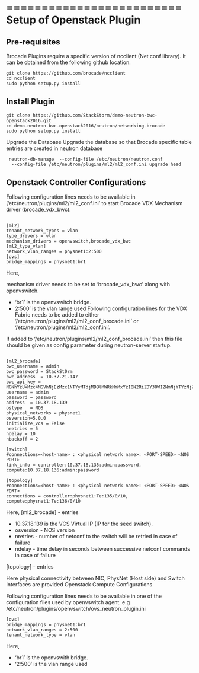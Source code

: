 =========================
Setup of Openstack Plugin
=========================

Pre-requisites
--------------
Brocade Plugins require a specific version of ncclient (Net conf library). It can be obtained from the following github location.

```
git clone https://github.com/brocade/ncclient
cd ncclient
sudo python setup.py install
```

Install Plugin
--------------
```
git clone https://github.com/StackStorm/demo-neutron-bwc-openstack2016.git
cd demo-neutron-bwc-openstack2016/neutron/networking-brocade
sudo python setup.py install
```

Upgrade the Database
Upgrade the database so that Brocade specific table entries are created in neutron database
```
 neutron-db-manage  --config-file /etc/neutron/neutron.conf  
  --config-file /etc/neutron/plugins/ml2/ml2_conf.ini upgrade head
```

Openstack Controller Configurations 
------------------------------------
Following configuration lines needs to be available in ‘/etc/neutron/plugins/ml2/ml2_conf.ini’ to start Brocade VDX Mechanism driver (brocade_vdx_bwc).

```

[ml2]
tenant_network_types = vlan
type_drivers = vlan
mechanism_drivers = openvswitch,brocade_vdx_bwc
[ml2_type_vlan]
network_vlan_ranges = physnet1:2:500
[ovs]
bridge_mappings = physnet1:br1

```
Here,

mechanism driver needs to be set to ‘brocade_vdx_bwc’ along with openvswitch.
- ‘br1’ is the openvswitch bridge.
- 2:500’ is the vlan range used
Following configuration lines for the VDX Fabric needs to be added to either ‘/etc/neutron/plugins/ml2/ml2_conf_brocade.ini’ or ‘/etc/neutron/plugins/ml2/ml2_conf.ini’. 

If added to ‘/etc/neutron/plugins/ml2/ml2_conf_brocade.ini’ then this file should be given as config parameter during neutron-server startup.

```

[ml2_brocade]
bwc_username = admin
bwc_password = StackSt0rm
bwc_address  = 10.37.21.147
bwc_api_key = NGNhYzUxMzc4MGVhNjEzMzc1NTYyMTdjMDBlMWRkMmMxYzI0N2RiZDY3OWI2NmNjYTYzNjZjYmIxOTRhZTQ3Nw
username = admin 
password = password 
address  = 10.37.18.139
ostype   = NOS 
physical_networks = physnet1 
osversion=5.0.0
initialize_vcs = False
nretries = 5
ndelay = 10
nbackoff = 2

[switch]
#connections=<host-name> : <physical network name>: <PORT-SPEED> <NOS PORT>
link_info = controller:10.37.18.135:admin:password, compute:10.37.18.136:admin:password

[topology]
#connections=<host-name> : <physical network name>: <PORT-SPEED> <NOS PORT>
connections = controller:physnet1:Te:135/0/10, compute:physnet1:Te:136/0/10

```

Here, 
[ml2_brocade] - entries

- 10.37.18.139 is the VCS Virtual IP (IP for the seed switch).
- osversion - NOS version 
- nretries - number of netconf to the switch will be retried in case of failure
- ndelay - time delay in seconds between successive netconf commands in case of failure 

[topology] - entries

Here physical connectivity between NIC, PhysNet (Host side) and Switch Interfaces are provided
Openstack Compute Configurations 

Following configuration lines needs to be available in one of the configuration files used by openvswitch agent. 
e.g /etc/neutron/plugins/openvswitch/ovs_neutron_plugin.ini

```
[ovs]
bridge_mappings = physnet1:br1
network_vlan_ranges = 2:500
tenant_network_type = vlan
```
Here,

- ‘br1’ is the openvswith bridge.
- ‘2:500’ is the vlan range used












